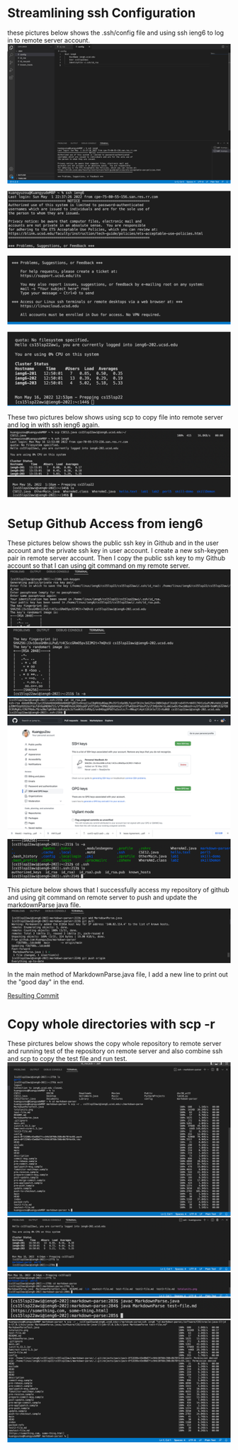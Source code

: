 # Streamlining ssh Configuration

these pictures below shows the .ssh/config file and using ssh ieng6 to log in to remote server account.
![Image](task1first.png)

![Image](task1second.png)

![Image](task1third.png)

![Image](task1fourth.png)

These two pictures below shows using scp to copy file into remote server and log in with ssh ieng6 again.
![Image](task1fifth.png)
![Image](task1sixth.png)

# Setup Github Access from ieng6
These pictures below shows the public ssh key in Github and in the user account and the private ssh key in user account.
I create a new ssh-keygen pair in remote server account. Then I copy the public ssh key to my Github account so that I can using git command on my remote server.
![Image](task2second.png)
![Image](task2third.png)
![Image](task2fourth.png)
![Image](task2first.png)
![Image](task2fifth.png)

This picture below shows that I successfully access my repository of github and using git command on remote server to push and update the markdownParse java file.
![Image](task2sixth.png)

In the main method of MarkdownParse.java file, I add a new line to print out the "good day" in the end.

[Resulting Commit](https://github.com/KuangyuZou/markdown-parser/blob/main/MarkdownParse.java)

# Copy whole directories with scp -r
These pirctures below shows the copy whole repository to remote server and running test of the repository on remote server and also combine ssh and scp to copy the test file and run test.
![Image](task3second.png)
![Image](task3third.png)
![Image](task3fourth.png)
![Image](task3fifth.png)
![Image](task3first.png)

